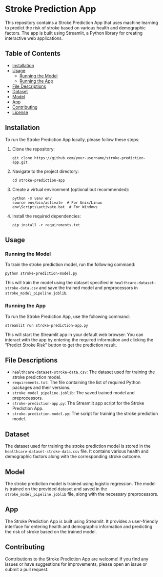 # Stroke Prediction App

This repository contains a Stroke Prediction App that uses machine learning to predict the risk of stroke based on various health and demographic factors. The app is built using Streamlit, a Python library for creating interactive web applications.

## Table of Contents

- [Installation](#installation)
- [Usage](#usage)
  - [Running the Model](#running-the-model)
  - [Running the App](#running-the-app)
- [File Descriptions](#file-descriptions)
- [Dataset](#dataset)
- [Model](#model)
- [App](#app)
- [Contributing](#contributing)
- [License](#license)

## Installation

To run the Stroke Prediction App locally, please follow these steps:

1. Clone the repository:
   ```
   git clone https://github.com/your-username/stroke-prediction-app.git
   ```

2. Navigate to the project directory:
   ```
   cd stroke-prediction-app
   ```

3. Create a virtual environment (optional but recommended):
   ```
   python -m venv env
   source env/bin/activate  # For Unix/Linux
   env\Scripts\activate.bat  # For Windows
   ```

4. Install the required dependencies:
   ```
   pip install -r requirements.txt
   ```

## Usage

### Running the Model

To train the stroke prediction model, run the following command:
```
python stroke-prediction-model.py
```

This will train the model using the dataset specified in `healthcare-dataset-stroke-data.csv` and save the trained model and preprocessors in `stroke_model_pipeline.joblib`.

### Running the App

To run the Stroke Prediction App, use the following command:
```
streamlit run stroke-prediction-app.py
```

This will start the Streamlit app in your default web browser. You can interact with the app by entering the required information and clicking the "Predict Stroke Risk" button to get the prediction result.

## File Descriptions

- `healthcare-dataset-stroke-data.csv`: The dataset used for training the stroke prediction model.
- `requirements.txt`: The file containing the list of required Python packages and their versions.
- `stroke_model_pipeline.joblib`: The saved trained model and preprocessors.
- `stroke-prediction-app.py`: The Streamlit app script for the Stroke Prediction App.
- `stroke-prediction-model.py`: The script for training the stroke prediction model.

## Dataset

The dataset used for training the stroke prediction model is stored in the `healthcare-dataset-stroke-data.csv` file. It contains various health and demographic factors along with the corresponding stroke outcome.

## Model

The stroke prediction model is trained using logistic regression. The model is trained on the provided dataset and saved in the `stroke_model_pipeline.joblib` file, along with the necessary preprocessors.

## App

The Stroke Prediction App is built using Streamlit. It provides a user-friendly interface for entering health and demographic information and predicting the risk of stroke based on the trained model.

## Contributing

Contributions to the Stroke Prediction App are welcome! If you find any issues or have suggestions for improvements, please open an issue or submit a pull request.
